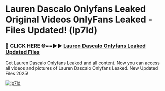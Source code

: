 # Lauren Dascalo Onlyfans Leaked Original Videos 0nlyFans Leaked - Files Updated! (lp7ld)

<h3>🔴 CLICK HERE 🌐==►► <a href="https://tinyurl.com/x26r9saj" rel="nofollow">Lauren Dascalo Onlyfans Leaked Updated Files</a></h3>

Get Lauren Dascalo Onlyfans Leaked and all content. Now you can access all videos and pictures of Lauren Dascalo Onlyfans Leaked. New Updated Files 2025!

[![lp7ld](https://i.imgur.com/LkgZPqh.gif)](https://tinyurl.com/x26r9saj)
